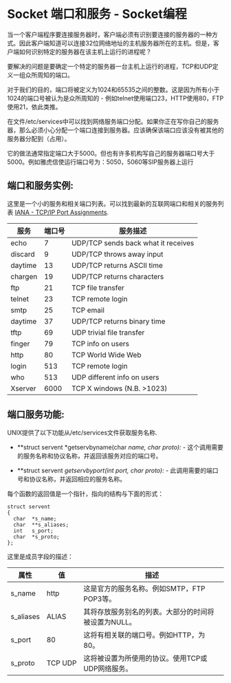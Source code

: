 # Socket 端口和服务 - Socket编程



当一个客户端程序要连接服务器时，客户端必须有​​识别要连接的服务器的一种方式。因此客户端知道可以连接32位网络地址的主机服务器所在的主机。但是，客户端如何识别特定的服务器在该主机上运行的进程呢？

要解决的问题是要确定一个特定的服务器一台主机上运行的进程，TCP和UDP定义一组众所周知的端口。

对于我们的目的，端口将被定义为1024和65535之间的整数。这是因为所有小于1024的端口号被认为是众所周知的 - 例如telnet使用端口23，HTTP使用80，FTP使用21，依此类推。

在文件/etc/services中可以找到网络服务端口分配。如果你正在写你自己的服务器，那么必须小心分配一个端口连接到服务器。应该确保该端口应该没有被其他的服务器分配到（占用）。

它的做法通常指定端口大于5000。但也有许多机构写自己的服务器端口号大于5000。例如雅虎信使运行端口号为：5050，5060等SIP服务器上运行

## 端口和服务实例:

这里是一个小的服务和相关端口列表。可以找到最新的互联网端口和相关的服务列表 [IANA - TCP/IP Port Assignments](http://www.iana.org/assignments/port-numbers).

| **服务** | **端口号** | **服务描述** |
| --- | --- | --- |
| echo | 7 | UDP/TCP sends back what it receives |
| discard | 9 | UDP/TCP throws away input |
| daytime | 13 | UDP/TCP returns ASCII time |
| chargen | 19 | UDP/TCP returns characters |
| ftp | 21 | TCP file transfer |
| telnet | 23 | TCP remote login |
| smtp | 25 | TCP email |
| daytime | 37 | UDP/TCP returns binary time |
| tftp | 69 | UDP trivial file transfer |
| finger | 79 | TCP info on users |
| http | 80 | TCP World Wide Web |
| login | 513 | TCP remote login |
| who | 513 | UDP different info on users |
| Xserver | 6000 | TCP X windows (N.B. &gt;1023) |

## 端口服务功能:

UNIX提供了以下功能从/etc/services文件获取服务名称.

*   **struct servent *getservbyname(char *name, char *proto):** - 这个调用需要的服务名称和协议名称，并返回该服务对应的端口号。

*   **struct servent *getservbyport(int port, char *proto):** - 此调用需要的端口号和协议名称，并返回相应的服务名称。

每个函数的返回值是一个指针，指向的结构与下面的形式：


```
struct servent
{
  char  *s_name; 
  char  **s_aliases; 
  int   s_port;  
  char  *s_proto;
};

```


这里是成员字段的描述：

| 属性 | 值 | 描述 |
| --- | --- | --- |
| s_name | http | 这是官方的服务名称。例如SMTP，FTP POP3等。 |
| s_aliases | ALIAS | 其将存放服务别名的列表。大部分的时间将被设置为NULL。 |
| s_port | 80 | 这将有相关联的端口号。例如HTTP，为80。 |
| s_proto | TCP UDP | 这将被设置为所使用的协议。使用TCP或UDP网络服务。 |

 